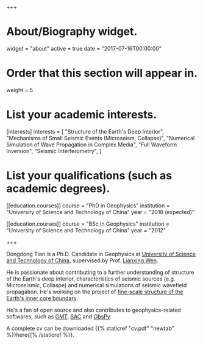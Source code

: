 +++
# About/Biography widget.
widget = "about"
active = true
date = "2017-07-16T00:00:00"

# Order that this section will appear in.
weight = 5

# List your academic interests.
[interests]
  interests = [
    "Structure of the Earth's Deep Interior",
    "Mechanisms of Small Seismic Events (Microseism, Collapse)",
    "Numerical Simulation of Wave Propagation in Complex Media",
    "Full Waveform Inversion",
    "Seismic Interferometry",
  ]

# List your qualifications (such as academic degrees).
[[education.courses]]
  course = "PhD in Geophysics"
  institution = "University of Science and Technology of China"
  year = "2018 (expected)"

[[education.courses]]
  course = "BSc in Geophysics"
  institution = "University of Science and Technology of China"
  year = "2012"

+++

Dongdong Tian is a Ph.D. Candidate in Geophysics at
[University of Science and Technology of China](http://en.ustc.edu.cn/),
supervised by Prof. [Lianxing Wen](http://geophysics.geo.sunysb.edu/wen/).

He is passionate about contributing to a further understanding of structure
of the Earth's deep interior, characteristics of seismic sources
(e.g. Microseismic, Collaspe) and numerical simulations of seismic wavefield propagation.
He's working on the project of
[fine-scale structure of the Earth's inner core boundary](research/inner-core-boundary/).

He's a fan of open source and also contributes to geophysics-related softwares, such as
[GMT](http://gmt.soest.hawaii.edu/),
[SAC](https://seiscode.iris.washington.edu/projects/sac)
and [ObsPy](http://docs.obspy.org/).

A complete cv can be downloaded {{% staticref "cv.pdf" "newtab" %}}here{{% /staticref %}}.
